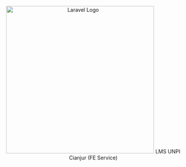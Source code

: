 <p align="center">
  <img src="https://encrypted-tbn0.gstatic.com/images?q=tbn:ANd9GcSlGmKtrnxElpqw3AExKXPWWBulcwjlvDJa1Q&s" width="400" alt="Laravel Logo">
  LMS UNPI Cianjur (FE Service)  
</p>